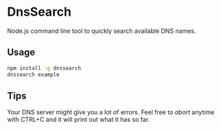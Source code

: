 DnsSearch
=========

Node.js command line tool to quickly search available DNS names.


Usage
-----

```bash
npm install -g dnssearch
dnssearch example
```


Tips
----

Your DNS server might give you a lot of errors. Feel free to _abort_ anytime with CTRL+C and it will print out what it has so far. 
